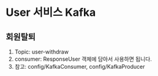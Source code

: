 # User 서비스 Kafka 

## 회원탈퇴
1. Topic: user-withdraw
2. consumer: ResponseUser 객체에 담아서 사용하면 됩니다.
3. 참고: config/KafkaConsumer, config/KafkaProducer 